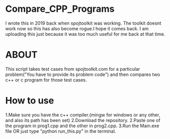 # Compare_CPP_Programs
I wrote this in 2019 back when spojtoolkit was working.
The toolkit doesnt work now so this has also become rogue.I hope it comes back.
I am uploading this just because it was too much useful for me back at that time.

# ABOUT

This script takes test cases from spojtoolkit.com for a particular problem("You have to provide its problem code")
and then compares two c++ or c program for those test cases.

# How to use

1.Make sure you have the c++ compiler.(mingw for windows or any other, and also its path has been set)
2.Download the repository.
2.Paste one of the program in prog1.cpp and the other in prog2.cpp.
3.Run the Main.exe file OR just type "python run_this.py" in the terminal.
